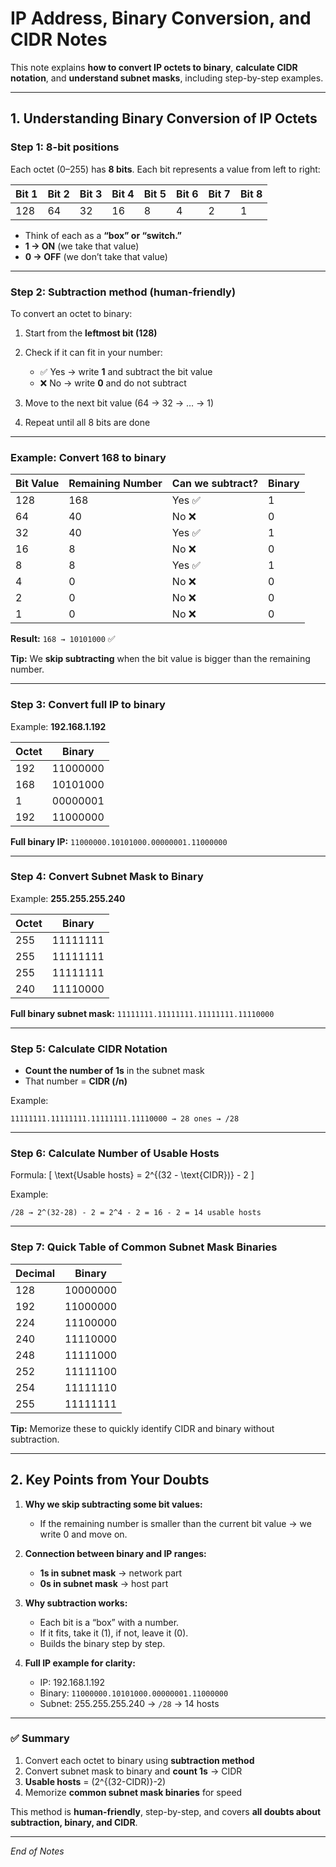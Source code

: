 # IP Address, Binary Conversion, and CIDR Notes

This note explains **how to convert IP octets to binary**, **calculate CIDR notation**, and **understand subnet masks**, including step-by-step examples.

---

## 1. Understanding Binary Conversion of IP Octets

### Step 1: 8-bit positions

Each octet (0–255) has **8 bits**. Each bit represents a value from left to right:

| Bit 1 | Bit 2 | Bit 3 | Bit 4 | Bit 5 | Bit 6 | Bit 7 | Bit 8 |
| ----- | ----- | ----- | ----- | ----- | ----- | ----- | ----- |
| 128   | 64    | 32    | 16    | 8     | 4     | 2     | 1     |

* Think of each as a **“box” or “switch.”**
* **1 → ON** (we take that value)
* **0 → OFF** (we don’t take that value)

---

### Step 2: Subtraction method (human-friendly)

To convert an octet to binary:

1. Start from the **leftmost bit (128)**
2. Check if it can fit in your number:

   * ✅ Yes → write **1** and subtract the bit value
   * ❌ No → write **0** and do not subtract
3. Move to the next bit value (64 → 32 → … → 1)
4. Repeat until all 8 bits are done

---

### Example: Convert 168 to binary

| Bit Value | Remaining Number | Can we subtract? | Binary |
| --------- | ---------------- | ---------------- | ------ |
| 128       | 168              | Yes ✅            | 1      |
| 64        | 40               | No ❌             | 0      |
| 32        | 40               | Yes ✅            | 1      |
| 16        | 8                | No ❌             | 0      |
| 8         | 8                | Yes ✅            | 1      |
| 4         | 0                | No ❌             | 0      |
| 2         | 0                | No ❌             | 0      |
| 1         | 0                | No ❌             | 0      |

**Result:** `168 → 10101000` ✅

**Tip:** We **skip subtracting** when the bit value is bigger than the remaining number.

---

### Step 3: Convert full IP to binary

Example: **192.168.1.192**

| Octet | Binary   |
| ----- | -------- |
| 192   | 11000000 |
| 168   | 10101000 |
| 1     | 00000001 |
| 192   | 11000000 |

**Full binary IP:** `11000000.10101000.00000001.11000000`

---

### Step 4: Convert Subnet Mask to Binary

Example: **255.255.255.240**

| Octet | Binary   |
| ----- | -------- |
| 255   | 11111111 |
| 255   | 11111111 |
| 255   | 11111111 |
| 240   | 11110000 |

**Full binary subnet mask:** `11111111.11111111.11111111.11110000`

---

### Step 5: Calculate CIDR Notation

* **Count the number of 1s** in the subnet mask
* That number = **CIDR (/n)**

Example:

```
11111111.11111111.11111111.11110000 → 28 ones → /28
```

---

### Step 6: Calculate Number of Usable Hosts

Formula:
[
\text{Usable hosts} = 2^{(32 - \text{CIDR})} - 2
]

Example:

```
/28 → 2^(32-28) - 2 = 2^4 - 2 = 16 - 2 = 14 usable hosts
```

---

### Step 7: Quick Table of Common Subnet Mask Binaries

| Decimal | Binary   |
| ------- | -------- |
| 128     | 10000000 |
| 192     | 11000000 |
| 224     | 11100000 |
| 240     | 11110000 |
| 248     | 11111000 |
| 252     | 11111100 |
| 254     | 11111110 |
| 255     | 11111111 |

**Tip:** Memorize these to quickly identify CIDR and binary without subtraction.

---

## 2. Key Points from Your Doubts

1. **Why we skip subtracting some bit values:**

   * If the remaining number is smaller than the current bit value → we write 0 and move on.

2. **Connection between binary and IP ranges:**

   * **1s in subnet mask** → network part
   * **0s in subnet mask** → host part

3. **Why subtraction works:**

   * Each bit is a “box” with a number.
   * If it fits, take it (1), if not, leave it (0).
   * Builds the binary step by step.

4. **Full IP example for clarity:**

   * IP: 192.168.1.192
   * Binary: `11000000.10101000.00000001.11000000`
   * Subnet: 255.255.255.240 → `/28` → 14 hosts

---

### ✅ Summary

1. Convert each octet to binary using **subtraction method**
2. Convert subnet mask to binary and **count 1s** → CIDR
3. **Usable hosts** = (2^{(32-CIDR)}-2)
4. Memorize **common subnet mask binaries** for speed

This method is **human-friendly**, step-by-step, and covers **all doubts about subtraction, binary, and CIDR**.

---

*End of Notes*

